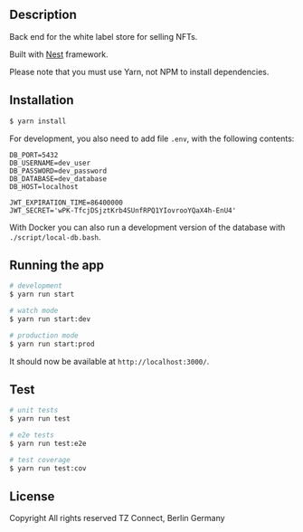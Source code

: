 ## Description

Back end for the white label store for selling NFTs.

Built with [Nest](https://github.com/nestjs/nest) framework.

Please note that you must use Yarn, not NPM to install dependencies.

## Installation

```bash
$ yarn install
```

For development, you also need to add file `.env`, with the following contents:

```
DB_PORT=5432
DB_USERNAME=dev_user
DB_PASSWORD=dev_password
DB_DATABASE=dev_database
DB_HOST=localhost

JWT_EXPIRATION_TIME=86400000
JWT_SECRET='wPK-TfcjDSjztKrb4SUnfRPQ1YIovrooYQaX4h-EnU4'
```

With Docker you can also run a development version of the database with `./script/local-db.bash`.

## Running the app

```bash
# development
$ yarn run start

# watch mode
$ yarn run start:dev

# production mode
$ yarn run start:prod
```

It should now be available at `http://localhost:3000/`.

## Test

```bash
# unit tests
$ yarn run test

# e2e tests
$ yarn run test:e2e

# test coverage
$ yarn run test:cov
```

## License
Copyright All rights reserved TZ Connect, Berlin Germany
